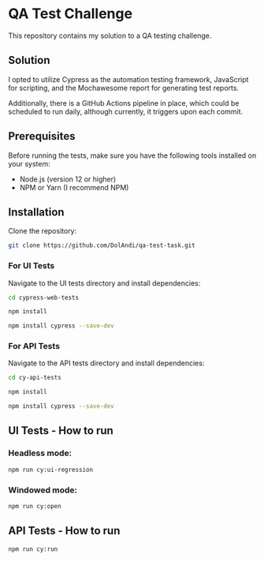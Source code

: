 # QA Test Challenge

This repository contains my solution to a QA testing challenge.

## Solution

I opted to utilize Cypress as the automation testing framework, JavaScript for scripting, and the Mochawesome report for generating test reports. 

Additionally, there is a GitHub Actions pipeline in place, which could be scheduled to run daily, although currently, it triggers upon each commit.

## Prerequisites

Before running the tests, make sure you have the following tools installed on your system:

- Node.js (version 12 or higher)
- NPM or Yarn (I recommend NPM)

## Installation

Clone the repository:
```bash
git clone https://github.com/DolAndi/qa-test-task.git
```

### For UI Tests
Navigate to the UI tests directory and install dependencies:
```bash
cd cypress-web-tests
```
```bash
npm install
```
```bash
npm install cypress --save-dev
```

### For API Tests
Navigate to the API tests directory and install dependencies:
```bash
cd cy-api-tests
```
```bash
npm install
```
```bash
npm install cypress --save-dev
```

## UI Tests - How to run 

### Headless mode:
```bash
npm run cy:ui-regression
```
### Windowed mode:
```bash
npm run cy:open
```

## API Tests - How to run 

```bash
npm run cy:run
```
